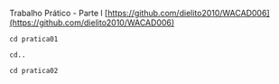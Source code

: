 Trabalho Prático - Parte l
[https://github.com/dielito2010/WACAD006](https://github.com/dielito2010/WACAD006)

```
cd pratica01

cd..

cd pratica02
```
